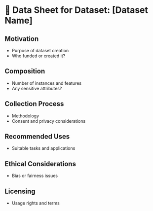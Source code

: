 # 📄 Data Sheet for Dataset: [Dataset Name]

## Motivation
- Purpose of dataset creation
- Who funded or created it?

## Composition
- Number of instances and features
- Any sensitive attributes?

## Collection Process
- Methodology
- Consent and privacy considerations

## Recommended Uses
- Suitable tasks and applications

## Ethical Considerations
- Bias or fairness issues

## Licensing
- Usage rights and terms
